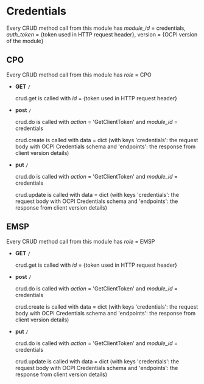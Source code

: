 # Credentials

Every CRUD method call from this module has _module\_id_ = credentials, _auth\_token_ = {token used in HTTP request header}, version = {OCPI version of the module}

## CPO
Every CRUD method call from this module has _role_ = CPO

- **GET** `/`

    crud.get is called with _id_ = {token used in HTTP request header}

- **post** `/`

    crud.do is called with _action_ = 'GetClientToken' and _module\_id_ = credentials

    crud.create is called with data = dict (with keys 'credentials': the request body with OCPI Credentials schema and 'endpoints': the response from client version details)

- **put** `/`

    crud.do is called with _action_ = 'GetClientToken' and _module\_id_ = credentials

    crud.update is called with data = dict (with keys 'credentials': the request body with OCPI Credentials schema and 'endpoints': the response from client version details)

## EMSP
Every CRUD method call from this module has _role_ = EMSP

- **GET** `/`

    crud.get is called with _id_ = {token used in HTTP request header}

- **post** `/`

    crud.do is called with _action_ = 'GetClientToken' and _module\_id_ = credentials

    crud.create is called with data = dict (with keys 'credentials': the request body with OCPI Credentials schema and 'endpoints': the response from client version details)

- **put** `/`

    crud.do is called with _action_ = 'GetClientToken' and _module\_id_ = credentials

    crud.update is called with data = dict (with keys 'credentials': the request body with OCPI Credentials schema and 'endpoints': the response from client version details)
